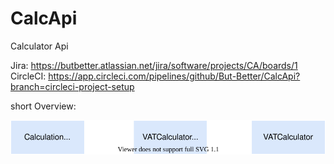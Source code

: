 # CalcApi
Calculator Api 

Jira: https://butbetter.atlassian.net/jira/software/projects/CA/boards/1
CircleCI: https://app.circleci.com/pipelines/github/But-Better/CalcApi?branch=circleci-project-setup

short Overview:

   ![small_overview](https://raw.githubusercontent.com/But-Better/CalcApi/master/small_overview.svg)
